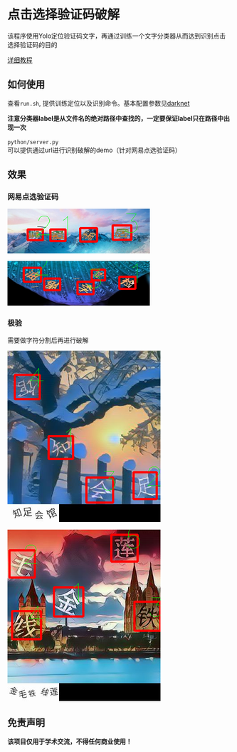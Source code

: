 # 点击选择验证码破解

该程序使用Yolo定位验证码文字，再通过训练一个文字分类器从而达到识别点击选择验证码的目的

[详细教程](https://cos120.github.io/crack/)

## 如何使用

查看`run.sh`, 提供训练定位以及识别命令。基本配置参数见[darknet](https://pjreddie.com/darknet/)

**注意分类器label是从文件名的绝对路径中查找的，一定要保证label只在路径中出现一次**

`python/server.py`可以提供通过url进行识别破解的demo（针对网易点选验证码）

## 效果

### 网易点选验证码

![爱慎岳](imgs/爱慎岳.png)

![检油李](imgs/检油李.png)

### 极验

需要做字符分割后再进行破解

![如足会馆](imgs/如足会馆.png)

![金专蛛线莲](imgs/金专蛛线莲.png)

## 免责声明

**该项目仅用于学术交流，不得任何商业使用！**

